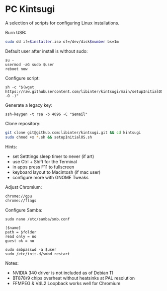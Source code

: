 # PC Kintsugi

A selection of scripts for configuring Linux installations.

Burn USB:

```zsh
sudo dd if=$installer.iso of=/dev/disk$number bs=1m
```

Default user after install is without sudo:

```
su -
usermod -aG sudo $user
reboot now
```

Configure script:

```
sh -c "$(wget https://raw.githubusercontent.com/libinter/kintsugi/main/setupInitialOS.sh -O -)"
```

Generate a legacy key:

```
ssh-keygen -t rsa -b 4096 -C "$email"
```

Clone repository:

```zsh
git clone git@github.com:libinter/kintsugi.git && cd kintsugi
sudo chmod +x *.sh && setupInitialOS.sh
```

Hints:

* set Setttings sleep timer to never (if art)
* use Ctrl + Shift for the Terminal
* in apps press F11 to fullscreen
* keyboard layout to Macintosh (if mac user)
* configure more with GNOME Tweaks

Adjust Chromium:

```zsh
chrome://gpu
chrome://flags
```

Configure Samba:

```
sudo nano /etc/samba/smb.conf

[$name]
path = $folder
read only = no
guest ok = no

sudo smbpasswd -a $user
sudo /etc/init.d/smbd restart
```

Notes:

* NVIDIA 340 driver is not included as of Debian 11
* BT878/9 chips overheat without heatsinks at PAL resolution
* FFMPEG & V4L2 Loopback works well for Chromium